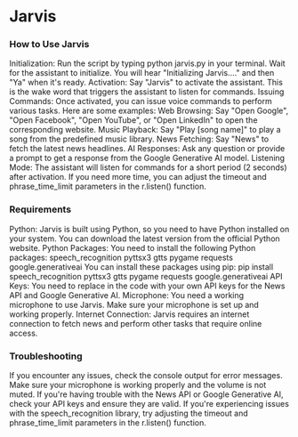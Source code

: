 <h1>Jarvis</h1>

<h3>How to Use Jarvis</h3>

<p>
Initialization: Run the script by typing python jarvis.py in your terminal. Wait for the assistant to initialize. You will hear "Initializing Jarvis...." and then "Ya" when it's ready.
Activation: Say "Jarvis" to activate the assistant. This is the wake word that triggers the assistant to listen for commands.
Issuing Commands: Once activated, you can issue voice commands to perform various tasks. Here are some examples:
Web Browsing: Say "Open Google", "Open Facebook", "Open YouTube", or "Open LinkedIn" to open the corresponding website.
Music Playback: Say "Play [song name]" to play a song from the predefined music library.
News Fetching: Say "News" to fetch the latest news headlines.
AI Responses: Ask any question or provide a prompt to get a response from the Google Generative AI model.
Listening Mode: The assistant will listen for commands for a short period (2 seconds) after activation. If you need more time, you can adjust the timeout and phrase_time_limit parameters in the r.listen() function.
</p>

<h3>Requirements</h3>

<p>
Python: Jarvis is built using Python, so you need to have Python installed on your system. You can download the latest version from the official Python website.
Python Packages: You need to install the following Python packages:
speech_recognition
pyttsx3
gtts
pygame
requests
google.generativeai You can install these packages using pip: pip install speech_recognition pyttsx3 gtts pygame requests google.generativeai
API Keys: You need to replace <API KEY> in the code with your own API keys for the News API and Google Generative AI.
Microphone: You need a working microphone to use Jarvis. Make sure your microphone is set up and working properly.
Internet Connection: Jarvis requires an internet connection to fetch news and perform other tasks that require online access.
</p>
  
<h3>Troubleshooting</h3>

<p>
If you encounter any issues, check the console output for error messages.
Make sure your microphone is working properly and the volume is not muted.
If you're having trouble with the News API or Google Generative AI, check your API keys and ensure they are valid.
If you're experiencing issues with the speech_recognition library, try adjusting the timeout and phrase_time_limit parameters in the r.listen() function.
</p>
